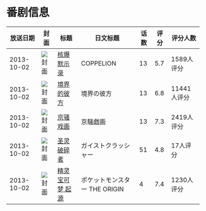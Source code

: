 # 番剧信息

|放送日期|封面|标题|日文标题|话数|评分|评分人数|
|---|---|---|---|---|---|---|
|2013-10-02|![封面](https://lain.bgm.tv/pic/cover/c/5e/99/10463_JOd97.jpg)|[核爆默示录](https://bangumi.tv/subject/10463)|COPPELION|13|5.7|1589人评分|
|2013-10-02|![封面](https://lain.bgm.tv/pic/cover/c/0e/32/49278_mo7EP.jpg)|[境界的彼方](https://bangumi.tv/subject/49278)|境界の彼方|13|6.8|11441人评分|
|2013-10-02|![封面](https://lain.bgm.tv/pic/cover/c/3d/a1/79114_Et4T0.jpg)|[京骚戏画](https://bangumi.tv/subject/79114)|京騒戯画|13|7.3|2419人评分|
|2013-10-02|![封面](https://lain.bgm.tv/pic/cover/c/71/5c/79873_82jfq.jpg)|[圣灵破碎者](https://bangumi.tv/subject/79873)|ガイストクラッシャー|51|4.8|17人评分|
|2013-10-02|![封面](https://lain.bgm.tv/pic/cover/c/c1/8a/81372_2Lrhr.jpg)|[精灵宝可梦 起源](https://bangumi.tv/subject/81372)|ポケットモンスター THE ORIGIN|4|7.4|1230人评分|
